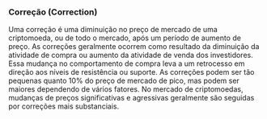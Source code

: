 ### Correção (Correction)

Uma correção é uma diminuição no preço de mercado de uma criptomoeda, ou de todo o mercado, após um período de aumento de preço. As correções geralmente ocorrem como resultado da diminuição da atividade de compra ou aumento da atividade de venda dos investidores. Essa mudança no comportamento de compra leva a um retrocesso em direção aos níveis de resistência ou suporte. As correções podem ser tão pequenas quanto 10% do preço de mercado de pico, mas podem ser maiores dependendo de vários fatores. No mercado de criptomoedas, mudanças de preços significativas e agressivas geralmente são seguidas por correções mais substanciais.
